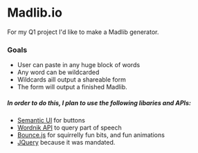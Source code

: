 # Madlib.io

For my Q1 project I'd like to make a Madlib generator.

### Goals
* User can paste in any huge block of words
* Any word can be wildcarded
* Wildcards aill output a shareable form
* The form will output a finished Madlib.

##### In order to do this, I plan to use the following libaries and APIs:

* [Semantic UI](http://semantic-ui.com/) for buttons
* [Wordnik API](https://www.wordnik.com/) to query part of speech
* [Bounce.js](http://bouncejs.com/) for squirrelly fun bits, and fun animations
* [JQuery](https://jquery.com/) because it was mandated.
